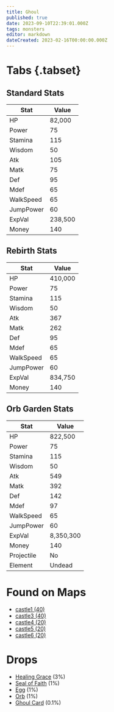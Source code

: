 ```yaml
---
title: Ghoul
published: true
date: 2023-09-10T22:39:01.000Z
tags: monsters
editor: markdown
dateCreated: 2023-02-16T00:00:00.000Z
---
```


# Tabs {.tabset}

## Standard Stats

|Stat|Value|
|-|-|
|HP|82,000|
|Power|75|
|Stamina|115|
|Wisdom|50|
|Atk|105|
|Matk|75|
|Def|95|
|Mdef|65|
|WalkSpeed|65|
|JumpPower|60|
|ExpVal|238,500|
|Money|140|
## Rebirth Stats

|Stat|Value|
|-|-|
|HP|410,000|
|Power|75|
|Stamina|115|
|Wisdom|50|
|Atk|367|
|Matk|262|
|Def|95|
|Mdef|65|
|WalkSpeed|65|
|JumpPower|60|
|ExpVal|834,750|
|Money|140|
## Orb Garden Stats

|Stat|Value|
|-|-|
|HP|822,500|
|Power|75|
|Stamina|115|
|Wisdom|50|
|Atk|549|
|Matk|392|
|Def|142|
|Mdef|97|
|WalkSpeed|65|
|JumpPower|60|
|ExpVal|8,350,300|
|Money|140|
|Projectile|No|
|Element|Undead|

# Found on Maps
 * [castle1 (40)](/maps/castle1)
 * [castle3 (40)](/maps/castle3)
 * [castle4 (20)](/maps/castle4)
 * [castle5 (20)](/maps/castle5)
 * [castle6 (20)](/maps/castle6)

# Drops
 * [Healing Grace](/items/healing-grace) (3%)
 * [Seal of Faith](/items/seal-of-faith) (1%)
 * [Egg](/items/egg) (1%)
 * [Orb](/items/orb) (1%)
 * [Ghoul Card](/items/ghoul-card) (0.1%)
